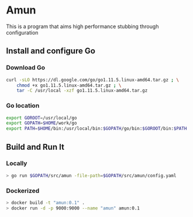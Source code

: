 # Amun

This is a program that aims high performance stubbing through configuration

## Install and configure Go

### Download Go

```bash
curl -sLO https://dl.google.com/go/go1.11.5.linux-amd64.tar.gz ; \
    chmod +x go1.11.5.linux-amd64.tar.gz ; \
    tar -C /usr/local -xzf go1.11.5.linux-amd64.tar.gz
```

### Go location

```bash
export GOROOT=/usr/local/go
export GOPATH=$HOME/work/go
export PATH=$HOME/bin:/usr/local/bin:$GOPATH/go/bin:$GOROOT/bin:$PATH
```

## Build and Run It

### Locally

```bash
> go run $GOPATH/src/amun -file-path=$GOPATH/src/amun/config.yaml
```

### Dockerized

```bash
> docker build -t "amun:0.1" .
> docker run -d -p 9000:9000 --name "amun" amun:0.1
```
